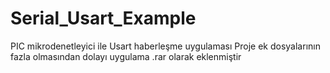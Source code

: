 # Serial_Usart_Example
PIC mikrodenetleyici ile Usart  haberleşme uygulaması
Proje ek dosyalarının fazla olmasından dolayı uygulama .rar olarak eklenmiştir
